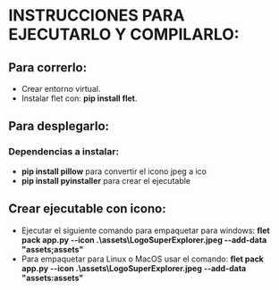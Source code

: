 # INSTRUCCIONES PARA EJECUTARLO Y COMPILARLO:

## Para correrlo:

- Crear entorno virtual.
- Instalar flet con: **pip install flet**.

## Para desplegarlo:

### Dependencias a instalar:

- **pip install pillow** para convertir el icono jpeg a ico
- **pip install pyinstaller** para crear el ejecutable

## Crear ejecutable con icono:

- Ejecutar el siguiente comando para empaquetar para windows: **flet pack app.py --icon .\assets\LogoSuperExplorer.jpeg --add-data "assets;assets"**
- Para empaquetar para Linux o MacOS usar el comando: **flet pack app.py --icon .\assets\LogoSuperExplorer.jpeg --add-data "assets:assets"**

